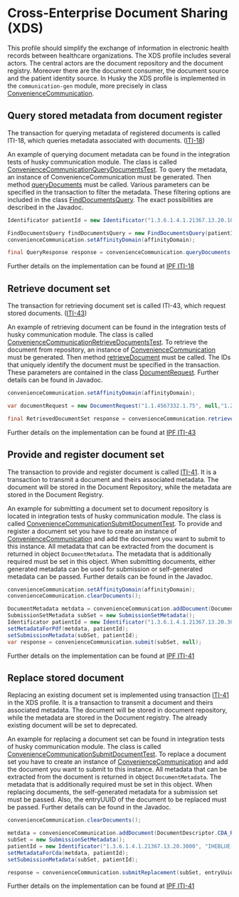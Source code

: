 # Cross-Enterprise Document Sharing (XDS)

This profile should simplify the exchange of information in electronic health records between healthcare organizations. The XDS profile includes several actors. The central actors are the document repository and the document registry. Moreover there are the document consumer, the document source and the patient identity source.
In Husky the XDS profile is implemented in the `communication-gen` module, more precisely in class [ConvenienceCommunication](javadoc/org/husky/communication/ConvenienceCommunication.html).

## Query stored metadata from document register

The transaction for querying metadata of registered documents is called ITI-18, which queries metadata associated with documents. ([ITI-18](https://profiles.ihe.net/ITI/TF/Volume2/ITI-18.html))

An example of querying document metadata can be found in the integration tests of husky communication module. The class is called  [ConvenienceCommunicationQueryDocumentsTest](javadoc/org/husky/communication/integration/ConvenienceCommunicationQueryDocumentsTest.html). To query the metadata, an instance of ConvenienceCommunication must be generated. Then method [queryDocuments](javadoc/org/husky/communication/ConvenienceCommunication.html#queryDocuments(org.husky.communication.xd.storedquery.AbstractStoredQuery,org.husky.xua.core.SecurityHeaderElement)) must be called. Various parameters can be specified in the transaction to filter the metadata. These filtering options are included in the class [FindDocumentsQuery](javadoc/org/husky/communication/xd/storedquery/FindDocumentsQuery.html). The exact possibilities are described in the Javadoc.

```java
Identificator patientId = new Identificator("1.3.6.1.4.1.21367.13.20.1000", "IHERED-1024");

FindDocumentsQuery findDocumentsQuery = new FindDocumentsQuery(patientId, AvailabilityStatus.APPROVED);
convenienceCommunication.setAffinityDomain(affinityDomain);

final QueryResponse response = convenienceCommunication.queryDocuments(findDocumentsQuery, null);
```

Further details on the implementation can be found at [IPF ITI-18](<https://oehf.github.io/ipf-docs/docs/ihe/iti18/>)

## Retrieve document set

The transaction for retrieving document set is called ITI-43, which request stored documents. ([ITI-43](https://profiles.ihe.net/ITI/TF/Volume2/ITI-43.html))

An example of retrieving document can be found in the integration tests of husky communication module. The class is called [ConvenienceCommunicationRetrieveDocumentsTest](javadoc/org/husky/communication/integration/ConvenienceCommunicationRetrieveDocumentsTest.html). To retrieve the document from repository, an instance of [ConvenienceCommunication](javadoc/org/husky/communication/ConvenienceCommunication.html) must be generated. Then method [retrieveDocument](javadoc/org/husky/communication/ConvenienceCommunication.html#retrieveDocument(org.husky.communication.DocumentRequest,org.husky.xua.core.SecurityHeaderElement)) must be called. The IDs that uniquely identify the document must be specified in the transaction. These parameters are contained in the class [DocumentRequest](javadoc/org/husky/communication/DocumentRequest.html). Further details can be found in Javadoc.

```java
convenienceCommunication.setAffinityDomain(affinityDomain);

var documentRequest = new DocumentRequest("1.1.4567332.1.75", null,"1.2.820.99999.18508463736145106181926975526539403561455330316563", "urn:oid:1.1.4567334.1.6");

final RetrievedDocumentSet response = convenienceCommunication.retrieveDocument(documentRequest, null);
```

Further details on the implementation can be found at [IPF ITI-43](https://oehf.github.io/ipf-docs/docs/ihe/iti43/)

## Provide and register document set

The transaction to provide and register document is called [ITI-41](https://profiles.ihe.net/ITI/TF/Volume2/ITI-41.html). It is a transaction to transmit a document and theirs associated metadata. The document will be stored in the Document Repository, while the metadata are stored in the Document Registry.

An example for submitting a document set to document repository is located in integration tests of husky communication module. The class is called [ConvenienceCommunicationSubmitDocumentTest](javadoc/org/husky/communication/integration/ConvenienceCommunicationSubmitDocumentTest.html). To provide and register a document set you have to create an instance of [ConvenienceCommunication](javadoc/org/husky/communication/ConvenienceCommunication.html) and add the document you want to submit to this instance. All metadata that can be extracted from the document is returned in object `DocumentMetadata`. The metadata that is additionally required must be set in this object. When submitting documents, either generated metadata can be used for submission or self-generated metadata can be passed. Further details can be found in the Javadoc.

```java
convenienceCommunication.setAffinityDomain(affinityDomain);
convenienceCommunication.clearDocuments();

DocumentMetadata metdata = convenienceCommunication.addDocument(DocumentDescriptor.PDF, getDocPdf());
SubmissionSetMetadata subSet = new SubmissionSetMetadata();
Identificator patientId = new Identificator("1.3.6.1.4.1.21367.13.20.3000", "IHEBLUE-1043");
setMetadataForPdf(metdata, patientId);
setSubmissionMetadata(subSet, patientId);
var response = convenienceCommunication.submit(subSet, null);

```

Further details on the implementation can be found at [IPF ITI-41](https://oehf.github.io/ipf-docs/docs/ihe/iti41/)

## Replace stored document

Replacing an existing document set is implemented using transaction [ITI-41](https://profiles.ihe.net/ITI/TF/Volume2/ITI-41.html) in the XDS profile. It is a transaction to transmit a document and theirs associated metadata. The document will be stored in document repository, while the metadata are stored in the Document registry. The already existing document will be set to deprecated.

An example for replacing a document set can be found in integration tests of husky communication module. The class is called [ConvenienceCommunicationSubmitDocumentTest](javadoc/org/husky/communication/integration/ConvenienceCommunicationSubmitDocumentTest.html). To replace a document set you have to create an instance of [ConvenienceCommunication](javadoc/org/husky/communication/ConvenienceCommunication.html) and add the document you want to submit to this instance. All metadata that can be extracted from the document is returned in object `DocumentMetadata`. The metadata that is additionally required must be set in this object. When replacing documents, the self-generated metadata for a  submission set must be passed. Also, the entryUUID of the document to be replaced must be passed. Further details can be found in the Javadoc.

```java
convenienceCommunication.clearDocuments();

metdata = convenienceCommunication.addDocument(DocumentDescriptor.CDA_R2, getDocCdaV2());
subSet = new SubmissionSetMetadata();
patientId = new Identificator("1.3.6.1.4.1.21367.13.20.3000", "IHEBLUE-1043");
setMetadataForCda(metdata, patientId);
setSubmissionMetadata(subSet, patientId);

response = convenienceCommunication.submitReplacement(subSet, entryUuid, securityHeaderElement);
```

Further details on the implementation can be found at [IPF ITI-41](https://oehf.github.io/ipf-docs/docs/ihe/iti41/)
